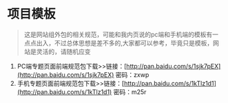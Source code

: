 # 项目模板
>这是网站组外包的相关规范，可能和我内页说的pc端和手机端的模板有一点点出入，不过总体思想是差不多的,大家都可以参考，毕竟只是模板，网站是灵活的，请随机应变

1. PC端专题页面前端规范包下载>>链接：[http://pan.baidu.com/s/1sjk7pEX](http://pan.baidu.com/s/1sjk7pEX) 密码：zxwp
2. 手机专题页面前端规范包下载>>链接：[http://pan.baidu.com/s/1kTlz1d1](http://pan.baidu.com/s/1kTlz1d1) 密码：m25r 
